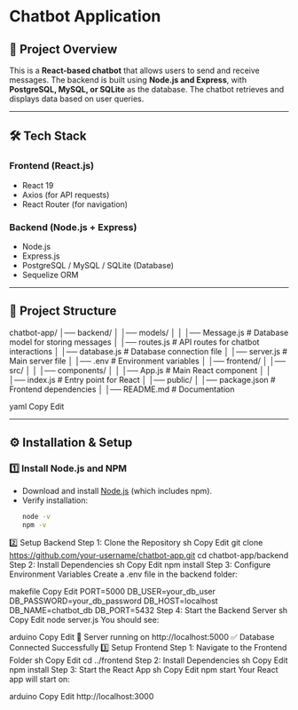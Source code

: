 # Chatbot Application  

## 📌 Project Overview  
This is a **React-based chatbot** that allows users to send and receive messages. The backend is built using **Node.js and Express**, with **PostgreSQL, MySQL, or SQLite** as the database. The chatbot retrieves and displays data based on user queries.  

---

## 🛠️ Tech Stack  

### **Frontend (React.js)**
- React 19  
- Axios (for API requests)  
- React Router (for navigation)  

### **Backend (Node.js + Express)**
- Node.js  
- Express.js  
- PostgreSQL / MySQL / SQLite (Database)  
- Sequelize ORM  

---

## 📂 Project Structure  

chatbot-app/ │── backend/ │ │── models/ │ │ │── Message.js # Database model for storing messages
│ │── routes.js # API routes for chatbot interactions
│ │── database.js # Database connection file
│ │── server.js # Main server file
│ │── .env # Environment variables
│
│── frontend/ │ │── src/ │ │ │── components/
│ │ │── App.js # Main React component
│ │ │── index.js # Entry point for React
│ │── public/
│ │── package.json # Frontend dependencies
│
│── README.md # Documentation

yaml
Copy
Edit

---

## ⚙️ Installation & Setup  

### **1️⃣ Install Node.js and NPM**  
- Download and install [Node.js](https://nodejs.org/) (which includes npm).  
- Verify installation:  
  ```sh
  node -v
  npm -v
2️⃣ Setup Backend
Step 1: Clone the Repository
sh
Copy
Edit
git clone https://github.com/your-username/chatbot-app.git
cd chatbot-app/backend
Step 2: Install Dependencies
sh
Copy
Edit
npm install
Step 3: Configure Environment Variables
Create a .env file in the backend folder:

makefile
Copy
Edit
PORT=5000
DB_USER=your_db_user
DB_PASSWORD=your_db_password
DB_HOST=localhost
DB_NAME=chatbot_db
DB_PORT=5432
Step 4: Start the Backend Server
sh
Copy
Edit
node server.js
You should see:

arduino
Copy
Edit
🚀 Server running on http://localhost:5000
✅ Database Connected Successfully
3️⃣ Setup Frontend
Step 1: Navigate to the Frontend Folder
sh
Copy
Edit
cd ../frontend
Step 2: Install Dependencies
sh
Copy
Edit
npm install
Step 3: Start the React App
sh
Copy
Edit
npm start
Your React app will start on:

arduino
Copy
Edit
http://localhost:3000
